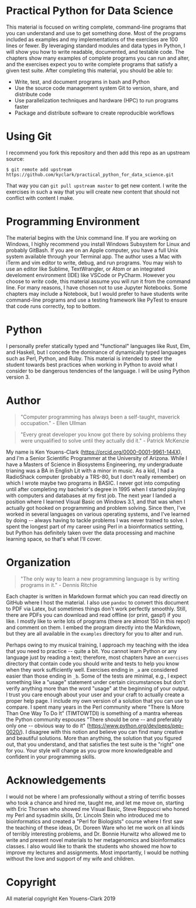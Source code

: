 # Practical Python for Data Science

This material is focused on writing complete, command-line programs that you can understand and use to get something done. Most of the programs included as examples and my implementations of the exercises are 100 lines or fewer. By leveraging standard modules and data types in Python, I will show you how to write readable, documented, and testable code. The chapters show many examples of complete programs you can run and alter, and the exercises expect you to write complete programs that satisfy a given test suite. After completing this material, you should be able to:

* Write, test, and document programs in bash and Python
* Use the source code management system Git to version, share, and distribute code
* Use parallelization techniques and hardware (HPC) to run programs faster
* Package and distribute software to create reproducible workflows

# Using Git

I recommend you fork this repository and then add this repo as an upstream source:

````
$ git remote add upstream https://github.com/kyclark/practical_python_for_data_science.git
````

That way you can `git pull upstream master` to get new content. I write the exercises in such a way that you will create new content that should not conflict with content I make.


# Programming Environment

The material begins with the Unix command line. If you are working on Windows, I highly recommend you install Windows Subsystem for Linux and probably GitBash. If you are on an Apple computer, you have a full Unix system available through your Terminal app. The author uses a Mac with iTerm and vim editor to write, debug, and run programs. You may wish to use an editor like Sublime, TextWrangler, or Atom or an integrated develoment environment (IDE) like VSCode or PyCharm. However you choose to *write* code, this material assume you will *run* it from the command line. For many reasons, I have chosen not to use Jupyter Notebooks. Some chapters may include a Notebook, but I would prefer to have students write command-line programs and use a testing framework like PyTest to ensure that code runs correctly, top to bottom.

# Python

I personally prefer statically typed and "functional" languages like Rust, Elm, and Haskell, but I concede the dominance of dynamically typed languages such as Perl, Python, and Ruby. This material is intended to steer the student towards best practices when working in Python to avoid what I consider to be dangerous tendencies of the language. I will be using Python version 3. 


# Author

> "Computer programming has always been a self-taught, maverick occupation." - Ellen Ullman

> "Every great developer you know got there by solving problems they were unqualified to solve until they actually did it." - Patrick McKenzie

My name is Ken Youens-Clark (https://orcid.org/0000-0001-9961-144X), and I'm a Senior Scientific Programmer at the University of Arizona. While I have a Masters of Science in Biosystems Engineering, my undergraduate trianing was a BA in English Lit with a minor in music. As a kid, I had a RadioShack computer (probably a TRS-80, but I don't really remember) on which I wrote maybe two programs in BASIC. I never got into computing until after completing my bachelor's degree in 1995 when I started playing with computers and databases at my first job. The next year I landed a position where I learned Visual Basic on Windows 3.1, and that was when I actually got hooked on programming and problem solving. Since then, I've worked in several languages on various operating systems, and I've learned by doing -- always having to tackle problems I was never trained to solve. I spent the longest part of my career using Perl in a bioinformatics settting, but Python has definitely taken over the data processing and machine learning space, so that's what I'll cover.


# Organization

> "The only way to learn a new programming language is by writing programs in it." - Dennis Ritchie

Each chapter is written in Markdown format which you can read directly on GitHub where I host the material. I also use `pandoc` to convert this document to PDF via Latex, but sometimes things don't work perfectly smoothly. Still, there are PDFs you can download and read offline (or print, gasp!) if you like. I mostly like to write lots of programs (there are almost 150 in this repo!) and comment on them. I embed the program directly into the Markdown, but they are all available in the `examples` directory for you to alter and run. 

Perhaps owing to my musical training, I approach my teaching with the idea that you need to practice -- quite a bit. You cannot learn Python or any language just by reading a text; therefore, most chapters have an `exercises` directory that contain code you should write and tests to help you know when they work sufficiently well. Exercises ending in `_a` are considered easier than those ending in `_b`. Some of the tests are minimal, e.g., I expect something like a "usage" statement under certain circumstances but don't verify anything more than the word "usage" at the beginning of your output. I trust you care enough about your user and your craft to actually create a proper help page. I include my own version of a solution that you can use to compare. I spent many years in the Perl community where "There Is More Than One Way To Do It" (TIMTOWTDI) is something of a mantra whereas the Python community espouses "There should be one -- and preferably only one -- obvious way to do it" (https://www.python.org/dev/peps/pep-0020/). I disagree with this notion and believe you can find many creative and beautiful solutions. More than anything, the solution that you figured out, that you understand, and that satisfies the test suite is the "right" one for you. Your style will change as you grow more knowledgeable and confident in your programming skills.

# Acknowledgements

I would not be where I am professionally without a string of terrific bosses who took a chance and hired me, taught me, and let me move on, starting with Eric Thorsen who showed me Visual Basic, Steve Reppucci who honed my Perl and sysadmin skills, Dr. Lincoln Stein who introduced me to bioinformatics and created a "Perl for Biologists" course where I first saw the teaching of these ideas, Dr. Doreen Ware who let me work on all kinds of terribly interesting problems, and Dr. Bonnie Hurwitz who allowed me to write and present novel materials to her metagenomics and bioinformatics classes. I also would like to thank the students who showed me how to improve my lectures and assignments. Most importantly, I would be nothing without the love and support of my wife and children.

# Copyright

All material copyright Ken Youens-Clark 2019
